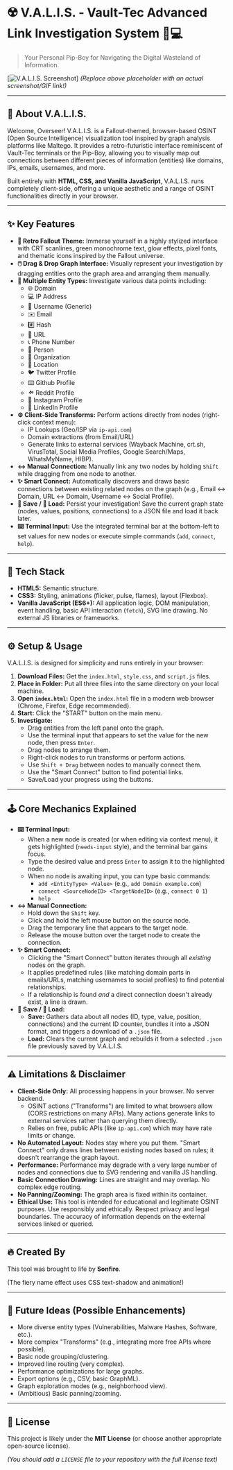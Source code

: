 # ☢️ V.A.L.I.S. - Vault-Tec Advanced Link Investigation System 🔗💻

> Your Personal Pip-Boy for Navigating the Digital Wasteland of Information.

[![V.A.L.I.S. Screenshot]([https://raw.githubusercontent.com/SonfireUwU/V.A.L.I.S/main/assets/ScreenShot.png](https://ibb.co/ymwtdXyq))]
*(Replace above placeholder with an actual screenshot/GIF link!)*

---

## 🚀 About V.A.L.I.S.

Welcome, Overseer! V.A.L.I.S. is a Fallout-themed, browser-based OSINT (Open Source Intelligence) visualization tool inspired by graph analysis platforms like Maltego. It provides a retro-futuristic interface reminiscent of Vault-Tec terminals or the Pip-Boy, allowing you to visually map out connections between different pieces of information (entities) like domains, IPs, emails, usernames, and more.

Built entirely with **HTML, CSS, and Vanilla JavaScript**, V.A.L.I.S. runs completely client-side, offering a unique aesthetic and a range of OSINT functionalities directly in your browser.

---

## ✨ Key Features

*   **🎨 Retro Fallout Theme:** Immerse yourself in a highly stylized interface with CRT scanlines, green monochrome text, glow effects, pixel fonts, and thematic icons inspired by the Fallout universe.
*   **🖱️ Drag & Drop Graph Interface:** Visually represent your investigation by dragging entities onto the graph area and arranging them manually.
*   **🔗 Multiple Entity Types:** Investigate various data points including:
    *   🌐 Domain
    *   💻 IP Address
    *   👤 Username (Generic)
    *   ✉️ Email
    *   #️⃣ Hash
    *   🔗 URL
    *   📞 Phone Number
    *   🧑 Person
    *   🏢 Organization
    *   📍 Location
    *   🐦 Twitter Profile
    *   ⌨️ Github Profile
    *   <svg xmlns="http://www.w3.org/2000/svg" width="1em" height="1em" fill="currentColor" viewBox="0 0 16 16" style="vertical-align: -0.125em;"><path d="M13.545 6.382c-.51-.022-1.02.002-1.521.068-.431-.606-.95-1.113-1.541-1.506a.29.29 0 0 0-.36.37c.148.405.25.831.305 1.276-.81-.287-1.675-.458-2.58-.5C7.798 5.97 7.71 5.162 7.584 4.379c-.1-.6-.58-1.04-1.17-1.08-.61-.04-1.14.36-1.25.97-.13.74-.36 1.83-.8 2.28-.62.55-1.39.91-2.24 1.15-.1.03-.17.1-.17.21 0 .09.06.17.14.2.87.35 1.61.9 2.15 1.6a8.3 8.3 0 0 0-1.6 1.43.29.29 0 0 0 .17.5.3.3 0 0 0 .38-.17c.58-.88 1.31-1.56 2.19-1.98.02.1.04.2.05.3-.03.07-.06.13-.08.2-.16.5-.3.96-.39 1.44-.1.5.33.97.84 1.01.52.04 1-.3 1.1-.81.13-.64.3-1.33.56-2.04.2-.53.44-.97.74-1.47.27.03.55.06.83.09.5.06 1 .13 1.48.22.12.84.54 1.58 1.17 2.12.09.09.22.11.34.06.13-.05.2-.18.16-.31-.1-.35-.17-.7-.22-1.05.6.15 1.17.37 1.7.64.12.05.25.02.34-.09.09-.11.1-.25.03-.37-.3-.54-.68-1-1.12-1.38.32-.09.64-.17.97-.24.04-.01.08-.01.12-.02.1-.02.18-.1.18-.2 0-.1-.09-.18-.19-.17Zm-2.4 4.708a1.75 1.75 0 1 1 0-3.5 1.75 1.75 0 0 1 0 3.5Zm-4.73-1.83a1.25 1.25 0 1 1 0-2.5 1.25 1.25 0 0 1 0 2.5Z"/></svg> Reddit Profile
    *   📸 Instagram Profile
    *   💼 LinkedIn Profile
*   **⚙️ Client-Side Transforms:** Perform actions directly from nodes (right-click context menu):
    *   IP Lookups (Geo/ISP via `ip-api.com`)
    *   Domain extractions (from Email/URL)
    *   Generate links to external services (Wayback Machine, crt.sh, VirusTotal, Social Media Profiles, Google Search/Maps, WhatsMyName, HIBP).
*   **↔️ Manual Connection:** Manually link any two nodes by holding `Shift` while dragging from one node to another.
*   **✨ Smart Connect:** Automatically discovers and draws basic connections between existing related nodes on the graph (e.g., Email ↔ Domain, URL ↔ Domain, Username ↔ Social Profile).
*   **💾 Save / 📂 Load:** Persist your investigation! Save the current graph state (nodes, values, positions, connections) to a JSON file and load it back later.
*   **⌨️ Terminal Input:** Use the integrated terminal bar at the bottom-left to set values for new nodes or execute simple commands (`add`, `connect`, `help`).

---

## 🔧 Tech Stack

*   **HTML5:** Semantic structure.
*   **CSS3:** Styling, animations (flicker, pulse, flames), layout (Flexbox).
*   **Vanilla JavaScript (ES6+):** All application logic, DOM manipulation, event handling, basic API interaction (`fetch`), SVG line drawing. No external JS libraries or frameworks.

---

## ⚙️ Setup & Usage

V.A.L.I.S. is designed for simplicity and runs entirely in your browser:

1.  **Download Files:** Get the `index.html`, `style.css`, and `script.js` files.
2.  **Place in Folder:** Put all three files into the same directory on your local machine.
3.  **Open `index.html`:** Open the `index.html` file in a modern web browser (Chrome, Firefox, Edge recommended).
4.  **Start:** Click the "START" button on the main menu.
5.  **Investigate:**
    *   Drag entities from the left panel onto the graph.
    *   Use the terminal input that appears to set the value for the new node, then press `Enter`.
    *   Drag nodes to arrange them.
    *   Right-click nodes to run transforms or perform actions.
    *   Use `Shift + Drag` between nodes to manually connect them.
    *   Use the "Smart Connect" button to find potential links.
    *   Save/Load your progress using the buttons.

---

## 🕹️ Core Mechanics Explained

*   **⌨️ Terminal Input:**
    *   When a new node is created (or when editing via context menu), it gets highlighted (`needs-input` style), and the terminal bar gains focus.
    *   Type the desired value and press `Enter` to assign it to the highlighted node.
    *   When no node is awaiting input, you can type basic commands:
        *   `add <EntityType> <Value>` (e.g., `add Domain example.com`)
        *   `connect <SourceNodeID> <TargetNodeID>` (e.g., `connect 0 1`)
        *   `help`
*   **↔️ Manual Connection:**
    *   Hold down the `Shift` key.
    *   Click and hold the left mouse button on the source node.
    *   Drag the temporary line that appears to the target node.
    *   Release the mouse button over the target node to create the connection.
*   **✨ Smart Connect:**
    *   Clicking the "Smart Connect" button iterates through all *existing* nodes on the graph.
    *   It applies predefined rules (like matching domain parts in emails/URLs, matching usernames to social profiles) to find potential relationships.
    *   If a relationship is found *and* a direct connection doesn't already exist, a line is drawn.
*   **💾 Save / 📂 Load:**
    *   **Save:** Gathers data about all nodes (ID, type, value, position, connections) and the current ID counter, bundles it into a JSON format, and triggers a download of a `.json` file.
    *   **Load:** Clears the current graph and rebuilds it from a selected `.json` file previously saved by V.A.L.I.S.

---

## ⚠️ Limitations & Disclaimer

*   **Client-Side Only:** All processing happens in your browser. No server backend.
    *   OSINT actions ("Transforms") are limited to what browsers allow (CORS restrictions on many APIs). Many actions generate links to external services rather than querying them directly.
    *   Relies on free, public APIs (like `ip-api.com`) which may have rate limits or change.
*   **No Automated Layout:** Nodes stay where you put them. "Smart Connect" only draws lines between existing nodes based on rules; it doesn't rearrange the graph layout.
*   **Performance:** Performance may degrade with a very large number of nodes and connections due to SVG rendering and vanilla JS handling.
*   **Basic Connection Drawing:** Lines are straight and may overlap. No complex edge routing.
*   **No Panning/Zooming:** The graph area is fixed within its container.
*   **Ethical Use:** This tool is intended for educational and legitimate OSINT purposes. Use responsibly and ethically. Respect privacy and legal boundaries. The accuracy of information depends on the external services linked or queried.

---

## 🔥 Created By

This tool was brought to life by **Sonfire**.

(The fiery name effect uses CSS text-shadow and animation!)

---

## 🌱 Future Ideas (Possible Enhancements)

*   More diverse entity types (Vulnerabilities, Malware Hashes, Software, etc.).
*   More complex "Transforms" (e.g., integrating more free APIs where possible).
*   Basic node grouping/clustering.
*   Improved line routing (very complex).
*   Performance optimizations for large graphs.
*   Export options (e.g., CSV, basic GraphML).
*   Graph exploration modes (e.g., neighborhood view).
*   (Ambitious) Basic panning/zooming.

---

## 📄 License

This project is likely under the **MIT License** (or choose another appropriate open-source license).

*(You should add a `LICENSE` file to your repository with the full license text)*
